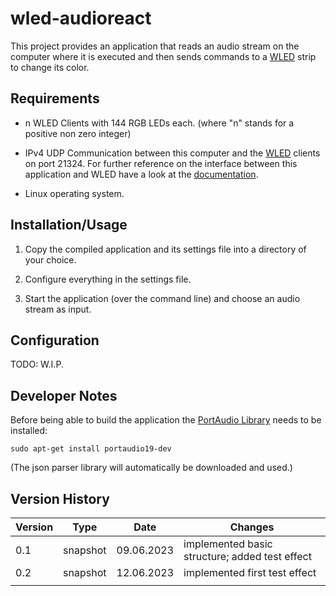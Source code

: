 # wled-audioreact

This project provides an application that reads an audio stream on the computer where it is executed and then sends commands to a [WLED](https://kno.wled.ge/) strip to change its color.

## Requirements

- n WLED Clients with 144 RGB LEDs each. (where "n" stands for a positive non zero integer)

- IPv4 UDP Communication between this computer and the [WLED](https://kno.wled.ge/) clients on port 21324. For further reference on the interface between this application and WLED have a look at the [documentation](https://kno.wled.ge/interfaces/udp-realtime/).

- Linux operating system.

## Installation/Usage

1. Copy the compiled application and its settings file into a directory of your choice.

2. Configure everything in the settings file.

3. Start the application (over the command line) and choose an audio stream as input.

## Configuration

TODO: W.I.P.

## Developer Notes

Before being able to build the application the [PortAudio Library](http://www.portaudio.com/) needs to be installed:

```shell
sudo apt-get install portaudio19-dev
```

(The json parser library will automatically be downloaded and used.)

## Version History

| Version | Type     | Date       | Changes                                        |
| ------- | -------- | ---------- | ---------------------------------------------- |
| 0.1     | snapshot | 09.06.2023 | implemented basic structure; added test effect |
| 0.2     | snapshot | 12.06.2023 | implemented first test effect                  |
|         |          |            |                                                |